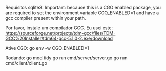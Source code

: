 Requisitos sqlite3:
Important: because this is a CGO enabled package, you are required to set the environment variable CGO_ENABLED=1 and have a gcc compiler present within your path.

Por favor, instale um compilador GCC. Eu usei este:
https://sourceforge.net/projects/tdm-gcc/files/TDM-GCC%20Installer/tdm64-gcc-5.1.0-2.exe/download

Ative CGO:
go env -w CGO_ENABLED=1

Rodando:
go mod tidy
go run cmd/server/server.go
go run cmd/client/client.go